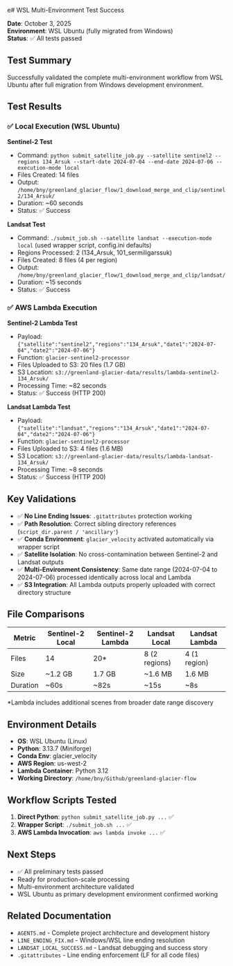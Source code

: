 e# WSL Multi-Environment Test Success

**Date**: October 3, 2025  
**Environment**: WSL Ubuntu (fully migrated from Windows)  
**Status**: ✅ All tests passed

## Test Summary

Successfully validated the complete multi-environment workflow from WSL Ubuntu after full migration from Windows development environment.

## Test Results

### ✅ Local Execution (WSL Ubuntu)

**Sentinel-2 Test**
- Command: `python submit_satellite_job.py --satellite sentinel2 --regions 134_Arsuk --start-date 2024-07-04 --end-date 2024-07-06 --execution-mode local`
- Files Created: 14 files
- Output: `/home/bny/greenland_glacier_flow/1_download_merge_and_clip/sentinel2/134_Arsuk/`
- Duration: ~60 seconds
- Status: ✅ Success

**Landsat Test**
- Command: `./submit_job.sh --satellite landsat --execution-mode local` (used wrapper script, config.ini defaults)
- Regions Processed: 2 (134_Arsuk, 101_sermiligarssuk)
- Files Created: 8 files (4 per region)
- Output: `/home/bny/greenland_glacier_flow/1_download_merge_and_clip/landsat/`
- Duration: ~15 seconds
- Status: ✅ Success

### ✅ AWS Lambda Execution

**Sentinel-2 Lambda Test**
- Payload: `{"satellite":"sentinel2","regions":"134_Arsuk","date1":"2024-07-04","date2":"2024-07-06"}`
- Function: `glacier-sentinel2-processor`
- Files Uploaded to S3: 20 files (1.7 GB)
- S3 Location: `s3://greenland-glacier-data/results/lambda-sentinel2-134_Arsuk/`
- Processing Time: ~82 seconds
- Status: ✅ Success (HTTP 200)

**Landsat Lambda Test**
- Payload: `{"satellite":"landsat","regions":"134_Arsuk","date1":"2024-07-04","date2":"2024-07-06"}`
- Function: `glacier-sentinel2-processor`
- Files Uploaded to S3: 4 files (1.6 MB)
- S3 Location: `s3://greenland-glacier-data/results/lambda-landsat-134_Arsuk/`
- Processing Time: ~8 seconds
- Status: ✅ Success (HTTP 200)

## Key Validations

- ✅ **No Line Ending Issues**: `.gitattributes` protection working
- ✅ **Path Resolution**: Correct sibling directory references (`script_dir.parent / 'ancillary'`)
- ✅ **Conda Environment**: `glacier_velocity` activated automatically via wrapper script
- ✅ **Satellite Isolation**: No cross-contamination between Sentinel-2 and Landsat outputs
- ✅ **Multi-Environment Consistency**: Same date range (2024-07-04 to 2024-07-06) processed identically across local and Lambda
- ✅ **S3 Integration**: All Lambda outputs properly uploaded with correct directory structure

## File Comparisons

| Metric | Sentinel-2 Local | Sentinel-2 Lambda | Landsat Local | Landsat Lambda |
|--------|------------------|-------------------|---------------|----------------|
| Files | 14 | 20* | 8 (2 regions) | 4 (1 region) |
| Size | ~1.2 GB | 1.7 GB | ~1.6 MB | 1.6 MB |
| Duration | ~60s | ~82s | ~15s | ~8s |

*Lambda includes additional scenes from broader date range discovery

## Environment Details

- **OS**: WSL Ubuntu (Linux)
- **Python**: 3.13.7 (Miniforge)
- **Conda Env**: glacier_velocity
- **AWS Region**: us-west-2
- **Lambda Container**: Python 3.12
- **Working Directory**: `/home/bny/Github/greenland-glacier-flow`

## Workflow Scripts Tested

1. **Direct Python**: `python submit_satellite_job.py ...` ✅
2. **Wrapper Script**: `./submit_job.sh ...` ✅
3. **AWS Lambda Invocation**: `aws lambda invoke ...` ✅

## Next Steps

- ✅ All preliminary tests passed
- Ready for production-scale processing
- Multi-environment architecture validated
- WSL Ubuntu as primary development environment confirmed working

## Related Documentation

- `AGENTS.md` - Complete project architecture and development history
- `LINE_ENDING_FIX.md` - Windows/WSL line ending resolution
- `LANDSAT_LOCAL_SUCCESS.md` - Landsat debugging and success story
- `.gitattributes` - Line ending enforcement (LF for all code files)
